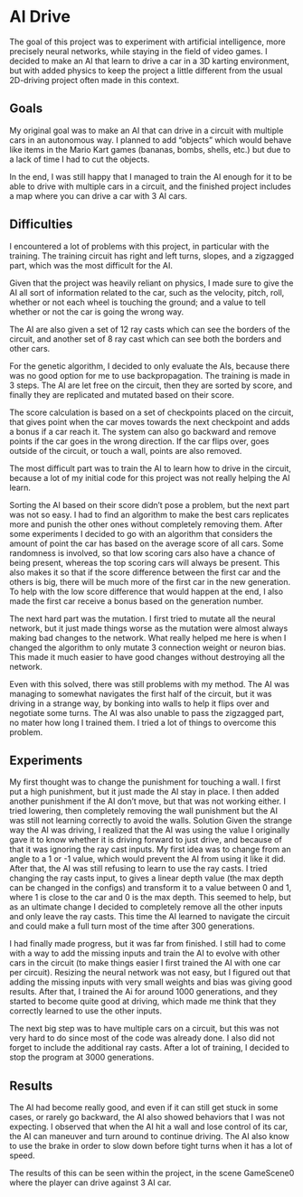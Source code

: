 # AI Drive

The goal of this project was to experiment with artificial intelligence, more precisely neural networks, while staying in the field of video games.
I decided to make an AI that learn to drive a car in a 3D karting environment, but with added physics to keep the project a little different from the usual 2D-driving project often made in this context.

## Goals

My original goal was to make an AI that can drive in a circuit with multiple cars in an autonomous way. I planned to add “objects” which would behave like items in the Mario Kart games (bananas, bombs, shells, etc.) but due to a lack of time I had to cut the objects.

In the end, I was still happy that I managed to train the AI enough for it to be able to drive with multiple cars in a circuit, and the finished project includes a map where you can drive a car with 3 AI cars.

## Difficulties

I encountered a lot of problems with this project, in particular with the training. The training circuit has right and left turns, slopes, and a zigzagged part, which was the most difficult for the AI.

Given that the project was heavily reliant on physics, I made sure to give the AI all sort of information related to the car, such as the velocity, pitch, roll, whether or not each wheel is touching the ground; and a value to tell whether or not the car is going the wrong way.

The AI are also given a set of 12 ray casts which can see the borders of the circuit, and another set of 8 ray cast which can see both the borders and other cars.

For the genetic algorithm, I decided to only evaluate the AIs, because there was no good option for me to use backpropagation. The training is made in 3 steps. The AI are let free on the circuit, then they are sorted by score, and finally they are replicated and mutated based on their score.

The score calculation is based on a set of checkpoints placed on the circuit, that gives point when the car moves towards the next checkpoint and adds a bonus if a car reach it. The system can also go backward and remove points if the car goes in the wrong direction. If the car flips over, goes outside of the circuit, or touch a wall, points are also removed.

The most difficult part was to train the AI to learn how to drive in the circuit, because a lot of my initial code for this project was not really helping the AI learn.

Sorting the AI based on their score didn’t pose a problem, but the next part was not so easy. I had to find an algorithm to make the best cars replicates more and punish the other ones without completely removing them. After some experiments I decided to go with an algorithm that considers the amount of point the car has based on the average score of all cars. Some randomness is involved, so that low scoring cars also have a chance of being present, whereas the top scoring cars will always be present. This also makes it so that if the score difference between the first car and the others is big, there will be much more of the first car in the new generation. To help with the low score difference that would happen at the end, I also made the first car receive a bonus based on the generation number.

The next hard part was the mutation. I first tried to mutate all the neural network, but it just made things worse as the mutation were almost always making bad changes to the network. What really helped me here is when I changed the algorithm to only mutate 3 connection weight or neuron bias. This made it much easier to have good changes without destroying all the network.

Even with this solved, there was still problems with my method. The AI was managing to somewhat navigates the first half of the circuit, but it was driving in a strange way, by bonking into walls to help it flips over and negotiate some turns. The AI was also unable to pass the zigzagged part, no mater how long I trained them. I tried a lot of things to overcome this problem.

## Experiments

My first thought was to change the punishment for touching a wall. I first put a high punishment, but it just made the AI stay in place. I then added another punishment if the AI don’t move, but that was not working either. I tried lowering, then completely removing the wall punishment but the AI was still not learning correctly to avoid the walls.
Solution
Given the strange way the AI was driving, I realized that the AI was using the value I originally gave it to know whether it is driving forward to just drive, and because of that it was ignoring the ray cast inputs. My first idea was to change from an angle to a 1 or -1 value, which would prevent the AI from using it like it did. After that, the AI was still refusing to learn to use the ray casts. I tried changing the ray casts input, to gives a linear depth value (the max depth can be changed in the configs) and transform it to a value between 0 and 1, where 1 is close to the car and 0 is the max depth. This seemed to help, but as an ultimate change I decided to completely remove all the other inputs and only leave the ray casts. This time the AI learned to navigate the circuit and could make a full turn most of the time after 300 generations.

I had finally made progress, but it was far from finished. I still had to come with a way to add the missing inputs and train the AI to evolve with other cars in the circuit (to make things easier I first trained the AI with one car per circuit). Resizing the neural network was not easy, but I figured out that adding the missing inputs with very small weights and bias was giving good results. After that, I trained the Ai for around 1000 generations, and they started to become quite good at driving, which made me think that they correctly learned to use the other inputs.

The next big step was to have multiple cars on a circuit, but this was not very hard to do since most of the code was already done. I also did not forget to include the additional ray casts. After a lot of training, I decided to stop the program at 3000 generations.

## Results

The AI had become really good, and even if it can still get stuck in some cases, or rarely go backward, the AI also showed behaviors that I was not expecting. I observed that when the AI hit a wall and lose control of its car, the AI can maneuver and turn around to continue driving. The AI also know to use the brake in order to slow down before tight turns when it has a lot of speed.

The results of this can be seen within the project, in the scene GameScene0 where the player can drive against 3 AI car.
